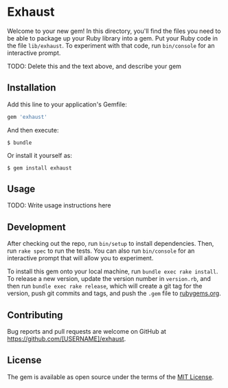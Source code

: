 # Exhaust

Welcome to your new gem! In this directory, you'll find the files you need to be able to package up your Ruby library into a gem. Put your Ruby code in the file `lib/exhaust`. To experiment with that code, run `bin/console` for an interactive prompt.

TODO: Delete this and the text above, and describe your gem

## Installation

Add this line to your application's Gemfile:

```ruby
gem 'exhaust'
```

And then execute:

    $ bundle

Or install it yourself as:

    $ gem install exhaust

## Usage

TODO: Write usage instructions here

## Development

After checking out the repo, run `bin/setup` to install dependencies. Then, run `rake spec` to run the tests. You can also run `bin/console` for an interactive prompt that will allow you to experiment.

To install this gem onto your local machine, run `bundle exec rake install`. To release a new version, update the version number in `version.rb`, and then run `bundle exec rake release`, which will create a git tag for the version, push git commits and tags, and push the `.gem` file to [rubygems.org](https://rubygems.org).

## Contributing

Bug reports and pull requests are welcome on GitHub at https://github.com/[USERNAME]/exhaust.


## License

The gem is available as open source under the terms of the [MIT License](http://opensource.org/licenses/MIT).

